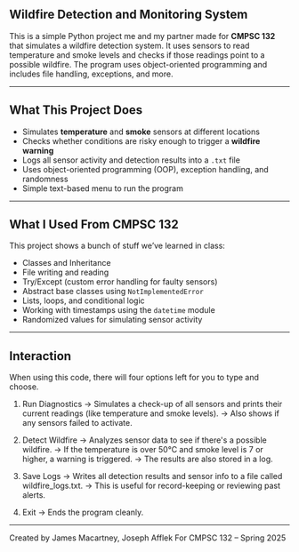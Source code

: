 ## Wildfire Detection and Monitoring System

This is a simple Python project me and my partner made for **CMPSC 132** that simulates a wildfire detection system. It uses sensors to read temperature and smoke levels and checks if those readings point to a possible wildfire. The program uses object-oriented programming and includes file handling, exceptions, and more.

---

## What This Project Does

- Simulates **temperature** and **smoke** sensors at different locations  
- Checks whether conditions are risky enough to trigger a **wildfire warning**  
- Logs all sensor activity and detection results into a `.txt` file  
- Uses object-oriented programming (OOP), exception handling, and randomness  
- Simple text-based menu to run the program  

---

## What I Used From CMPSC 132

This project shows a bunch of stuff we’ve learned in class:

- Classes and Inheritance  
- File writing and reading  
- Try/Except (custom error handling for faulty sensors)  
- Abstract base classes using `NotImplementedError`  
- Lists, loops, and conditional logic  
- Working with timestamps using the `datetime` module  
- Randomized values for simulating sensor activity  

---

## Interaction

When using this code, there will four options left for you to type and choose.

1. Run Diagnostics
→ Simulates a check-up of all sensors and prints their current readings (like temperature and smoke levels).
→ Also shows if any sensors failed to activate.

2. Detect Wildfire
→ Analyzes sensor data to see if there's a possible wildfire.
→ If the temperature is over 50°C and smoke level is 7 or higher, a warning is triggered.
→ The results are also stored in a log.

3. Save Logs
→ Writes all detection results and sensor info to a file called wildfire_logs.txt.
→ This is useful for record-keeping or reviewing past alerts.

4. Exit
→ Ends the program cleanly.

---

Created by James Macartney, Joseph Afflek
For CMPSC 132 – Spring 2025
